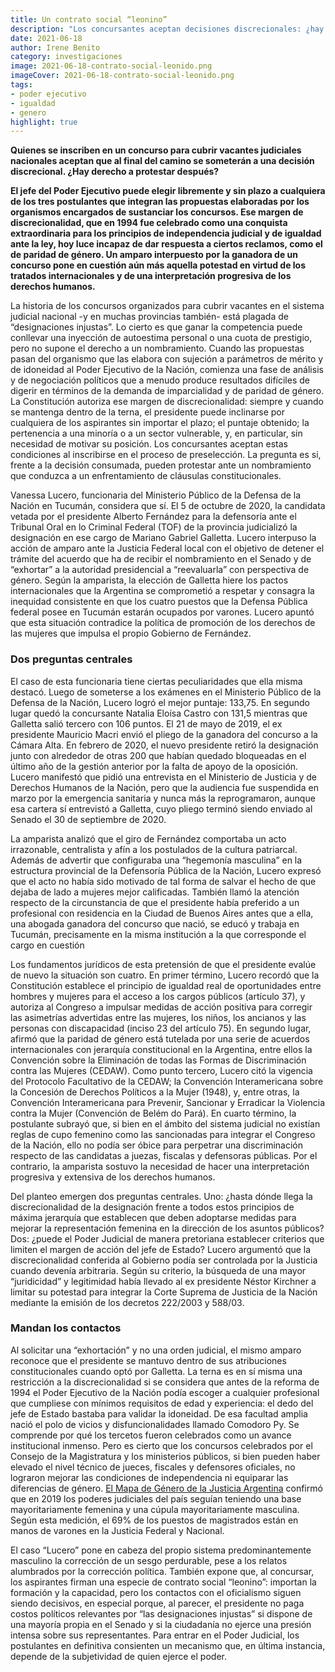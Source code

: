 ```yaml
---
title: Un contrato social “leonino”
description: "Los concursantes aceptan decisiones discrecionales: ¿hay derecho a protestar?"
date: 2021-06-18
author: Irene Benito
category: investigaciones
image: 2021-06-18-contrato-social-leonido.png
imageCover: 2021-06-18-contrato-social-leonido.png
tags: 
- poder ejecutivo
- igualdad
- genero
highlight: true
---
```


**Quienes se inscriben en un concurso para cubrir vacantes judiciales nacionales aceptan que al final del camino se someterán a una decisión discrecional. ¿Hay derecho a protestar después?**

**El jefe del Poder Ejecutivo puede elegir libremente y sin plazo a cualquiera de los tres postulantes que integran las propuestas elaboradas por los organismos encargados de sustanciar los concursos. Ese margen de discrecionalidad, que en 1994 fue celebrado como una conquista extraordinaria para los principios de independencia judicial y de igualdad ante la ley, hoy luce incapaz de dar respuesta a ciertos reclamos, como el de paridad de género. Un amparo interpuesto por la ganadora de un concurso pone en cuestión aún más aquella potestad en virtud de los tratados internacionales y de una interpretación progresiva de los derechos humanos.**

La historia de los concursos organizados para cubrir vacantes en el sistema judicial nacional -y en muchas provincias también- está plagada de “designaciones injustas”. Lo cierto es que ganar la competencia puede conllevar una inyección de autoestima personal o una cuota de prestigio, pero no supone el derecho a un nombramiento. Cuando las propuestas pasan del organismo que las elabora con sujeción a parámetros de mérito y de idoneidad al Poder Ejecutivo de la Nación, comienza una fase de análisis y de negociación políticos que a menudo produce resultados difíciles de digerir en términos de la demanda de imparcialidad y de paridad de género. La Constitución autoriza ese margen de discrecionalidad: siempre y cuando se mantenga dentro de la terna, el presidente puede inclinarse por cualquiera de los aspirantes sin importar el plazo; el puntaje obtenido; la pertenencia a una minoría o a un sector vulnerable, y, en particular, sin necesidad de motivar su posición. Los concursantes aceptan estas condiciones al inscribirse en el proceso de preselección. La pregunta es si, frente a la decisión consumada, pueden protestar ante un nombramiento que conduzca a un enfrentamiento de cláusulas constitucionales.

Vanessa Lucero, funcionaria del Ministerio Público de la Defensa de la Nación en Tucumán, considera que sí. El 5 de octubre de 2020, la candidata vetada por el presidente Alberto Fernández para la defensoría ante el Tribunal Oral en lo Criminal Federal (TOF) de la provincia judicializó la designación en ese cargo de Mariano Gabriel Galletta. Lucero interpuso la acción de amparo ante la Justicia Federal local con el objetivo de detener el trámite del acuerdo que ha de recibir el nombramiento en el Senado y de “exhortar” a la autoridad presidencial a “reevaluarla” con perspectiva de género. Según la amparista, la elección de Galletta hiere los pactos internacionales que la Argentina se comprometió a respetar y consagra la inequidad consistente en que los cuatro puestos que la Defensa Pública federal posee en Tucumán estarán ocupados por varones. Lucero apuntó que esta situación contradice la política de promoción de los derechos de las mujeres que impulsa el propio Gobierno de Fernández.

### Dos preguntas centrales

El caso de esta funcionaria tiene ciertas peculiaridades que ella misma destacó. Luego de someterse a los exámenes en el Ministerio Público de la Defensa de la Nación, Lucero logró el mejor puntaje: 133,75. En segundo lugar quedó la concursante Natalia Eloísa Castro con 131,5 mientras que Galletta salió tercero con 106 puntos. El 21 de mayo de 2019, el ex presidente Mauricio Macri envió el pliego de la ganadora del concurso a la Cámara Alta. En febrero de 2020, el nuevo presidente retiró la designación junto con alrededor de otras 200 que habían quedado bloqueadas en el último año de la gestión anterior por la falta de apoyo de la oposición. Lucero manifestó que pidió una entrevista en el Ministerio de Justicia y de Derechos Humanos de la Nación, pero que la audiencia fue suspendida en marzo por la emergencia sanitaria y nunca más la reprogramaron, aunque esa cartera sí entrevistó a Galletta, cuyo pliego terminó siendo enviado al Senado el 30 de septiembre de 2020.

La amparista analizó que el giro de Fernández comportaba un acto irrazonable, centralista y afín a los postulados de la cultura patriarcal. Además de advertir que configuraba una “hegemonía masculina” en la estructura provincial de la Defensoría Pública de la Nación, Lucero expresó que el acto no había sido motivado de tal forma de salvar el hecho de que dejaba de lado a mujeres mejor calificadas. También llamó la atención respecto de la circunstancia de que el presidente había preferido a un profesional con residencia en la Ciudad de Buenos Aires antes que a ella, una abogada ganadora del concurso que nació, se educó y trabaja en Tucumán, precisamente en la misma institución a la que corresponde el cargo en cuestión

Los fundamentos jurídicos de esta pretensión de que el presidente evalúe de nuevo la situación son cuatro. En primer término, Lucero recordó que la Constitución establece el principio de igualdad real de oportunidades entre hombres y mujeres para el acceso a los cargos públicos (artículo 37), y autoriza al Congreso a impulsar medidas de acción positiva para corregir las asimetrías advertidas entre las mujeres, los niños, los ancianos y las personas con discapacidad (inciso 23 del artículo 75). En segundo lugar, afirmó que la paridad de género está tutelada por una serie de acuerdos internacionales con jerarquía constitucional en la Argentina, entre ellos la Convención sobre la Eliminación de todas las Formas de Discriminación contra las Mujeres (CEDAW). Como punto tercero, Lucero citó la vigencia del Protocolo Facultativo de la CEDAW; la Convención Interamericana sobre la Concesión de Derechos Políticos a la Mujer (1948), y, entre otras, la Convención Interamericana para Prevenir, Sancionar y Erradicar la Violencia contra la Mujer (Convención de Belém do Pará). En cuarto término, la postulante subrayó que, si bien en el ámbito del sistema judicial no existían reglas de cupo femenino como las sancionadas para integrar el Congreso de la Nación, ello no podía ser óbice para perpetrar una discriminación respecto de las candidatas a juezas, fiscalas y defensoras públicas. Por el contrario, la amparista sostuvo la necesidad de hacer una interpretación progresiva y extensiva de los derechos humanos.

Del planteo emergen dos preguntas centrales. Uno: ¿hasta dónde llega la discrecionalidad de la designación frente a todos estos principios de máxima jerarquía que establecen que deben adoptarse medidas para mejorar la representación femenina en la dirección de los asuntos públicos? Dos: ¿puede el Poder Judicial de manera pretoriana establecer criterios que limiten el margen de acción del jefe de Estado? Lucero argumentó que la discrecionalidad conferida al Gobierno podía ser controlada por la Justicia cuando devenía arbitraria. Según su criterio, la búsqueda de una mayor “juridicidad” y legitimidad había llevado al ex presidente Néstor Kirchner a limitar su potestad para integrar la Corte Suprema de Justicia de la Nación mediante la emisión de los decretos 222/2003 y 588/03.

### Mandan los contactos

Al solicitar una “exhortación” y no una orden judicial, el mismo amparo reconoce que el presidente se mantuvo dentro de sus atribuciones constitucionales cuando optó por Galletta. La terna es en sí misma una restricción a la discrecionalidad si se considera que antes de la reforma de 1994 el Poder Ejecutivo de la Nación podía escoger a cualquier profesional que cumpliese con mínimos requisitos de edad y experiencia: el dedo del jefe de Estado bastaba para validar la idoneidad. De esa facultad amplia nació el polo de vicios y disfuncionalidades llamado Comodoro Py. Se comprende por qué los tercetos fueron celebrados como un avance institucional inmenso. Pero es cierto que los concursos celebrados por el Consejo de la Magistratura y los ministerios públicos, si bien pueden haber elevado el nivel técnico de jueces, fiscales y defensores oficiales, no lograron mejorar las condiciones de independencia ni equiparar las diferencias de género. [El Mapa de Género de la Justicia Argentina](https://www.cij.gov.ar/nota-36835-La-Corte-Suprema-public--la-actualizaci-n-del-Mapa-de-G-nero-de-la-Justicia-Argentina.html) confirmó que en 2019 los poderes judiciales del país seguían teniendo una base mayoritariamente femenina y una cúpula mayoritariamente masculina. Según esta medición, el 69% de los puestos de magistrados están en manos de varones en la Justicia Federal y Nacional.

El caso “Lucero” pone en cabeza del propio sistema predominantemente masculino la corrección de un sesgo perdurable, pese a los relatos alumbrados por la corrección política. También expone que, al concursar, los aspirantes firman una especie de contrato social “leonino”: importan la formación y la capacidad, pero los contactos con el oficialismo siguen siendo decisivos, en especial porque, al parecer, el presidente no paga costos políticos relevantes por “las designaciones injustas” si dispone de una mayoría propia en el Senado y si la ciudadanía no ejerce una presión intensa sobre sus representantes. Para entrar en el Poder Judicial, los postulantes en definitiva consienten un mecanismo que, en última instancia, depende de la subjetividad de quien ejerce el poder.